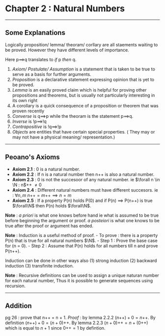  
# Chapter 2 : Natural Numbers

****

## Some Explanations

Logically proposition/ lemma/ theoram/ corllary are all staements waiting to be proved. However they have different levels of importance.

Here p$\implies$q translates to *if* p *then* q.

1. *Axiom/ Postulate/ Assumption* is a statement that is taken to be true to serve as a basis for further arguments.
2. *Proposition* is a declarative statement expressing opinion that is yet to be proved.
3. *Lemma*  is an easily proved claim which is helpful for proving other propositions and theorems, but is usually not particularly interesting in its own right
4. A corollary is a quick consequence of a proposition or theorem that was proven recently
5. *Converse* is q$\implies$p while the theoram is the statement p$\implies$q.
6. *Inverse* is !p$\implies$!q
7. *Contrapositive* is !q$\implies$!p
8. *Objects* are entities that have certain special properties. ( They may or may not have a physical meaning/ representation.)

****

## Peoano's Axioms

- **Axiom 2.1** : 0 is a natural number.
- **Axiom 2.2** : If n is a natural number then n++ is also a  natural number.
- **Axiom 2.3** : 0 is not the succesoor of any natural number. ie $\forall n \in \N : n$++ $\not ={0}$
- **Axiom 2.4** : Different natural numbers must have different succesors. ie : $\forall n,m \text{ }  n\text{++} = m\text{++} \implies n = m$
- **Axiom 2.5** : If a property P(n) holds P(0) and if P(n) $\implies$ P(n++) is true $\forall\N$ then P(n) holds $\forall\N$.


**Note** : *a priori* is what one knows before hand ie what is assumed to be true before beginning the argument or proof. *a posteiori* is what one knows to be true after the proof or argument has ended.

**Note** : Induction is a useful method of proof. 
    - To prove : there is a property P(n) that is true for all natural numbers $\N$.
    - Step 1 : Prove the base case for (n = 0).
    - Step 2 : Assume that P(n) holds for all numbers till n and prove P(n++).
  
  Induction can be done in other ways also (1) strong induction (2) backward induction (3) transfinite induction.

**Note** : Recursive definitions can be used to assign a unique naturan number for each natural number, Thus it is possible to generate sequences using recursion.

****
## Addition

pg 26 : prove that n++ = n + 1.
*Proof* : by lemma 2.2.2 $(n\text{++}) + 0 = n\text{++}$. By definition $(n\text{++}) + 0 = (n+0)\text{++}$. By lemma 2.2.3 $(n+0)\text{++} = n + (0\text{++})$ which is equal to $n+1$ since $0\text{++} = 1$ by defintion.